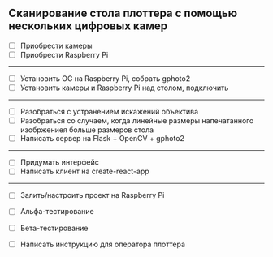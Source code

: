 ## Сканирование стола плоттера с помощью нескольких цифровых камер

- [ ] Приобрести камеры
- [ ] Приобрести Raspberry Pi

----------

- [ ] Установить ОС на Raspberry Pi, собрать gphoto2
- [ ] Установить камеры и Raspberry Pi над столом, подключить

----------

- [ ] Разобраться с устранением искажений объектива
- [ ] Разобраться со случаем, когда линейные размеры напечатанного изобржениея больше размеров стола
- [ ] Написать сервер на Flask + OpenCV + gphoto2

----------

- [ ] Придумать интерфейс
- [ ] Написать клиент на create-react-app

----------

- [ ] Залить/настроить проект на Raspberry Pi

- [ ] Альфа-тестирование
- [ ] Бета-тестирование

- [ ] Написать инструкцию для оператора плоттера
